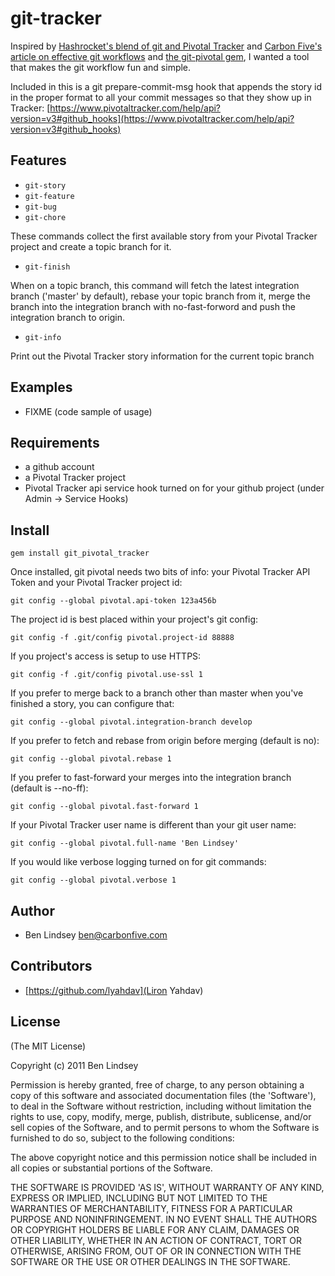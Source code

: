 git-tracker
===========

Inspired by [Hashrocket's blend of git and Pivotal Tracker](http://reinh.com/blog/2009/03/02/a-git-workflow-for-agile-teams.html) and [Carbon Five's article on effective git workflows](http://blog.carbonfive.com/2010/11/01/integrating-topic-branches-in-git/) and [the git-pivotal gem](https://github.com/trydionel/git-pivotal), I wanted a tool that makes the git workflow fun and simple.

Included in this is a git prepare-commit-msg hook that appends the story id in the proper format to all your commit messages so that they show up in Tracker:
[https://www.pivotaltracker.com/help/api?version=v3#github_hooks](https://www.pivotaltracker.com/help/api?version=v3#github_hooks)

Features
--------

* `git-story`
* `git-feature`
* `git-bug`
* `git-chore`

These commands collect the first available story from your Pivotal Tracker project and create a topic branch for it.

* `git-finish`

When on a topic branch, this command will fetch the latest integration branch ('master' by default), rebase your topic branch from it, merge the branch into the integration branch with no-fast-forword and push the integration branch to origin.

* `git-info`

Print out the Pivotal Tracker story information for the current topic branch

Examples
--------

* FIXME (code sample of usage)

Requirements
------------

* a github account
* a Pivotal Tracker project
* Pivotal Tracker api service hook turned on for your github project (under Admin -> Service Hooks)

Install
-------

``gem install git_pivotal_tracker``

Once installed, git pivotal needs two bits of info: your Pivotal Tracker API Token and your Pivotal Tracker project id:

``git config --global pivotal.api-token 123a456b``

The project id is best placed within your project's git config:

``git config -f .git/config pivotal.project-id 88888``

If you project's access is setup to use HTTPS:

``git config -f .git/config pivotal.use-ssl 1``

If you prefer to merge back to a branch other than master when you've finished a story, you can configure that:

``git config --global pivotal.integration-branch develop``

If you prefer to fetch and rebase from origin before merging (default is no):

``git config --global pivotal.rebase 1``

If you prefer to fast-forward your merges into the integration branch (default is --no-ff):

``git config --global pivotal.fast-forward 1``

If your Pivotal Tracker user name is different than your git user name:

``git config --global pivotal.full-name 'Ben Lindsey'``

If you would like verbose logging turned on for git commands:

``git config --global pivotal.verbose 1``

Author
------

* Ben Lindsey <ben@carbonfive.com>

Contributors
------

* [https://github.com/lyahdav](Liron Yahdav)

License
-------

(The MIT License)

Copyright (c) 2011 Ben Lindsey

Permission is hereby granted, free of charge, to any person obtaining
a copy of this software and associated documentation files (the
'Software'), to deal in the Software without restriction, including
without limitation the rights to use, copy, modify, merge, publish,
distribute, sublicense, and/or sell copies of the Software, and to
permit persons to whom the Software is furnished to do so, subject to
the following conditions:

The above copyright notice and this permission notice shall be
included in all copies or substantial portions of the Software.

THE SOFTWARE IS PROVIDED 'AS IS', WITHOUT WARRANTY OF ANY KIND,
EXPRESS OR IMPLIED, INCLUDING BUT NOT LIMITED TO THE WARRANTIES OF
MERCHANTABILITY, FITNESS FOR A PARTICULAR PURPOSE AND NONINFRINGEMENT.
IN NO EVENT SHALL THE AUTHORS OR COPYRIGHT HOLDERS BE LIABLE FOR ANY
CLAIM, DAMAGES OR OTHER LIABILITY, WHETHER IN AN ACTION OF CONTRACT,
TORT OR OTHERWISE, ARISING FROM, OUT OF OR IN CONNECTION WITH THE
SOFTWARE OR THE USE OR OTHER DEALINGS IN THE SOFTWARE.
